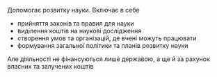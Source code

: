 Допомогає розвитку науки. Включає в себе
- прийняття законів та правил для науки
- виділення коштів на наукові дослідження 
- створення умов та організацій, де вчені можуть працювати
- формування загальної політики та планів розвитку науки

Але діяльності не фінансуються лише державою, а ще й за рахунок власних та залучених коштів
